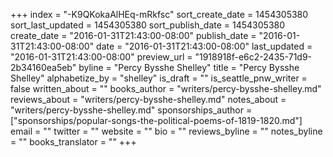 +++
index = "-K9QKokaAlHEq-mRkfsc"
sort_create_date = 1454305380
sort_last_updated = 1454305380
sort_publish_date = 1454305380
create_date = "2016-01-31T21:43:00-08:00"
publish_date = "2016-01-31T21:43:00-08:00"
date = "2016-01-31T21:43:00-08:00"
last_updated = "2016-01-31T21:43:00-08:00"
preview_url = "1918918f-e6c2-2435-71d9-2b34160ea5eb"
byline = "Percy Bysshe Shelley"
title = "Percy Bysshe Shelley"
alphabetize_by = "shelley"
is_draft = ""
is_seattle_pnw_writer = false
written_about = ""
books_author = "writers/percy-bysshe-shelley.md"
reviews_about = "writers/percy-bysshe-shelley.md"
notes_about = "writers/percy-bysshe-shelley.md"
sponsorships_author = ["sponsorships/popular-songs-the-political-poems-of-1819-1820.md"]
email = ""
twitter = ""
website = ""
bio = ""
reviews_byline = ""
notes_byline = ""
books_translator = ""
+++
